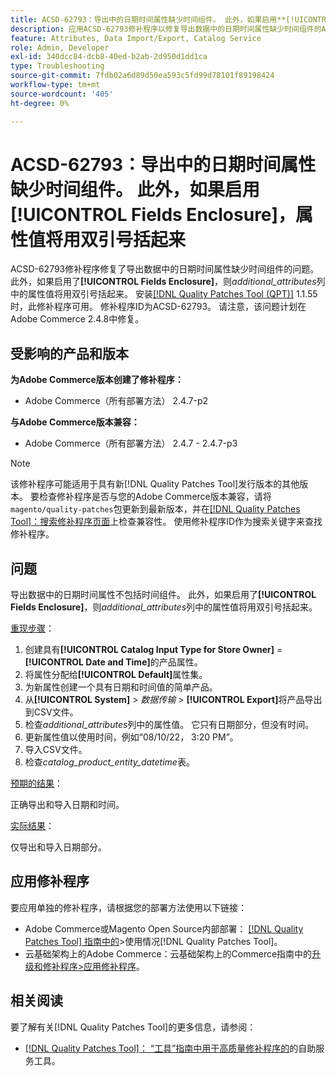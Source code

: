 ```yaml
---
title: ACSD-62793：导出中的日期时间属性缺少时间组件。 此外，如果启用**[!UICONTROL Fields Enclosure]**，属性值会用双引号括起来
description: 应用ACSD-62793修补程序以修复导出数据中的日期时间属性缺少时间组件的Adobe Commerce问题。 此外，如果启用了**[!UICONTROL Fields Enclosure]**，则*additional_attributes*列中的属性值将用双引号括起来。
feature: Attributes, Data Import/Export, Catalog Service
role: Admin, Developer
exl-id: 340dcc84-dcb8-40ed-b2ab-2d950d1dd1ca
type: Troubleshooting
source-git-commit: 7fdb02a6d89d50ea593c5fd99d78101f89198424
workflow-type: tm+mt
source-wordcount: '405'
ht-degree: 0%

---
```


# ACSD-62793：导出中的日期时间属性缺少时间组件。 此外，如果启用&#x200B;**[!UICONTROL Fields Enclosure]**，属性值将用双引号括起来

ACSD-62793修补程序修复了导出数据中的日期时间属性缺少时间组件的问题。 此外，如果启用了&#x200B;**[!UICONTROL Fields Enclosure]**，则&#x200B;*additional_attributes*&#x200B;列中的属性值将用双引号括起来。 安装[[!DNL Quality Patches Tool (QPT)]](/help/tools/quality-patches-tool/quality-patches-tool-to-self-serve-quality-patches.md) 1.1.55时，此修补程序可用。 修补程序ID为ACSD-62793。 请注意，该问题计划在Adobe Commerce 2.4.8中修复。

## 受影响的产品和版本

**为Adobe Commerce版本创建了修补程序：**

* Adobe Commerce（所有部署方法） 2.4.7-p2

**与Adobe Commerce版本兼容：**

* Adobe Commerce（所有部署方法） 2.4.7 - 2.4.7-p3

>[!NOTE]
>
>该修补程序可能适用于具有新[!DNL Quality Patches Tool]发行版本的其他版本。 要检查修补程序是否与您的Adobe Commerce版本兼容，请将`magento/quality-patches`包更新到最新版本，并在[[!DNL Quality Patches Tool]：搜索修补程序页面](https://experienceleague.adobe.com/tools/commerce-quality-patches/index.html)上检查兼容性。 使用修补程序ID作为搜索关键字来查找修补程序。

## 问题

导出数据中的日期时间属性不包括时间组件。 此外，如果启用了&#x200B;**[!UICONTROL Fields Enclosure]**，则&#x200B;*additional_attributes*&#x200B;列中的属性值将用双引号括起来。

<u>重现步骤</u>：

1. 创建具有&#x200B;**[!UICONTROL Catalog Input Type for Store Owner]** = **[!UICONTROL Date and Time]**&#x200B;的产品属性。
1. 将属性分配给&#x200B;**[!UICONTROL Default]**&#x200B;属性集。
1. 为新属性创建一个具有日期和时间值的简单产品。
1. 从&#x200B;**[!UICONTROL System]** > *数据传输* > **[!UICONTROL Export]**&#x200B;将产品导出到CSV文件。
1. 检查&#x200B;*additional_attributes*&#x200B;列中的属性值。 它只有日期部分，但没有时间。
1. 更新属性值以使用时间，例如“08/10/22， 3:20 PM”。
1. 导入CSV文件。
1. 检查&#x200B;*catalog_product_entity_datetime*&#x200B;表。

<u>预期的结果</u>：

正确导出和导入日期和时间。

<u>实际结果</u>：

仅导出和导入日期部分。

## 应用修补程序

要应用单独的修补程序，请根据您的部署方法使用以下链接：

* Adobe Commerce或Magento Open Source内部部署： [[!DNL Quality Patches Tool] 指南中的](/help/tools/quality-patches-tool/usage.md)>使用情况[!DNL Quality Patches Tool]。
* 云基础架构上的Adobe Commerce：云基础架构上的Commerce指南中的[升级和修补程序>应用修补程序](https://experienceleague.adobe.com/docs/commerce-cloud-service/user-guide/develop/upgrade/apply-patches.html)。


## 相关阅读

要了解有关[!DNL Quality Patches Tool]的更多信息，请参阅：

* [[!DNL Quality Patches Tool]： “工具”指南中用于高质量修补程序的](/help/tools/quality-patches-tool/quality-patches-tool-to-self-serve-quality-patches.md)的自助服务工具。
